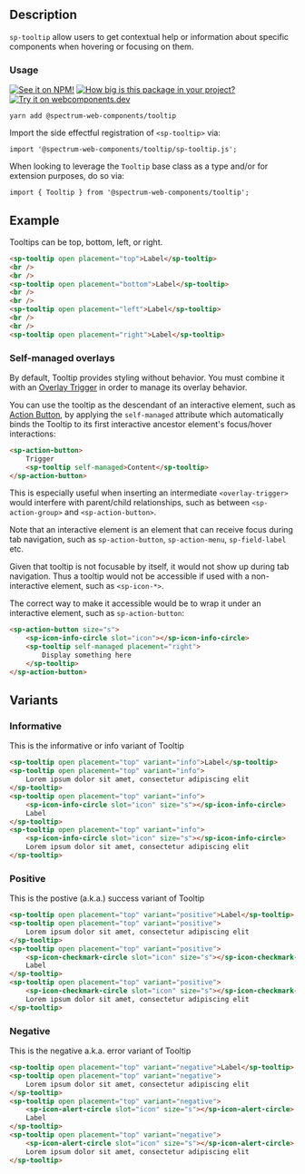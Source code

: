 ## Description

`sp-tooltip` allow users to get contextual help or information about specific components when hovering or focusing on them.

### Usage

[![See it on NPM!](https://img.shields.io/npm/v/@spectrum-web-components/tooltip?style=for-the-badge)](https://www.npmjs.com/package/@spectrum-web-components/tooltip)
[![How big is this package in your project?](https://img.shields.io/bundlephobia/minzip/@spectrum-web-components/tooltip?style=for-the-badge)](https://bundlephobia.com/result?p=@spectrum-web-components/tooltip)
[![Try it on webcomponents.dev](https://img.shields.io/badge/Try%20it%20on-webcomponents.dev-green?style=for-the-badge)](https://webcomponents.dev/edit/collection/fO75441E1Q5ZlI0e9pgq/VmbuRedDUMmN4amLK7ie/src/index.ts)

```
yarn add @spectrum-web-components/tooltip
```

Import the side effectful registration of `<sp-tooltip>` via:

```
import '@spectrum-web-components/tooltip/sp-tooltip.js';
```

When looking to leverage the `Tooltip` base class as a type and/or for extension purposes, do so via:

```
import { Tooltip } from '@spectrum-web-components/tooltip';
```

## Example

Tooltips can be top, bottom, left, or right.

```html
<sp-tooltip open placement="top">Label</sp-tooltip>
<br />
<br />
<sp-tooltip open placement="bottom">Label</sp-tooltip>
<br />
<br />
<sp-tooltip open placement="left">Label</sp-tooltip>
<br />
<br />
<sp-tooltip open placement="right">Label</sp-tooltip>
```

### Self-managed overlays

By default, Tooltip provides styling without behavior.
You must combine it with an [Overlay Trigger](https://opensource.adobe.com/spectrum-web-components/components/overlay-trigger/#%22hover%22-content-only) in order to manage its overlay behavior.

You can use the tooltip as the descendant of an interactive element, such as [Action Button](https://opensource.adobe.com/spectrum-web-components/components/action-button/), by applying the `self-managed` attribute which automatically binds the Tooltip to its first interactive ancestor element's focus/hover interactions:

```html
<sp-action-button>
    Trigger
    <sp-tooltip self-managed>Content</sp-tooltip>
</sp-action-button>
```

This is especially useful when inserting an intermediate `<overlay-trigger>` would interfere with
parent/child relationships, such as between `<sp-action-group>` and `<sp-action-button>`.

Note that an interactive element is an element that can receive focus during tab navigation, such as `sp-action-button`, `sp-action-menu`, `sp-field-label` etc.

Given that tooltip is not focusable by itself, it would not show up during tab navigation. Thus a tooltip would not be accessible if used with a non-interactive element, such as `<sp-icon-*>`.

The correct way to make it accessible would be to wrap it under an interactive element, such as `sp-action-button`:

```html
<sp-action-button size="s">
    <sp-icon-info-circle slot="icon"></sp-icon-info-circle>
    <sp-tooltip self-managed placement="right">
        Display something here
    </sp-tooltip>
</sp-action-button>
```

## Variants

### Informative

This is the informative or info variant of Tooltip

```html
<sp-tooltip open placement="top" variant="info">Label</sp-tooltip>
<sp-tooltip open placement="top" variant="info">
    Lorem ipsum dolor sit amet, consectetur adipiscing elit
</sp-tooltip>
<sp-tooltip open placement="top" variant="info">
    <sp-icon-info-circle slot="icon" size="s"></sp-icon-info-circle>
    Label
</sp-tooltip>
<sp-tooltip open placement="top" variant="info">
    <sp-icon-info-circle slot="icon" size="s"></sp-icon-info-circle>
    Lorem ipsum dolor sit amet, consectetur adipiscing elit
</sp-tooltip>
```

### Positive

This is the postive (a.k.a.) success variant of Tooltip

```html
<sp-tooltip open placement="top" variant="positive">Label</sp-tooltip>
<sp-tooltip open placement="top" variant="positive">
    Lorem ipsum dolor sit amet, consectetur adipiscing elit
</sp-tooltip>
<sp-tooltip open placement="top" variant="positive">
    <sp-icon-checkmark-circle slot="icon" size="s"></sp-icon-checkmark-circle>
    Label
</sp-tooltip>
<sp-tooltip open placement="top" variant="positive">
    <sp-icon-checkmark-circle slot="icon" size="s"></sp-icon-checkmark-circle>
    Lorem ipsum dolor sit amet, consectetur adipiscing elit
</sp-tooltip>
```

### Negative

This is the negative a.k.a. error variant of Tooltip

```html
<sp-tooltip open placement="top" variant="negative">Label</sp-tooltip>
<sp-tooltip open placement="top" variant="negative">
    Lorem ipsum dolor sit amet, consectetur adipiscing elit
</sp-tooltip>
<sp-tooltip open placement="top" variant="negative">
    <sp-icon-alert-circle slot="icon" size="s"></sp-icon-alert-circle>
    Label
</sp-tooltip>
<sp-tooltip open placement="top" variant="negative">
    <sp-icon-alert-circle slot="icon" size="s"></sp-icon-alert-circle>
    Lorem ipsum dolor sit amet, consectetur adipiscing elit
</sp-tooltip>
```
